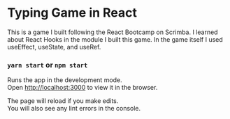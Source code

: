 # Typing Game in React

This is a game I built following the React Bootcamp on Scrimba. I learned about React Hooks in the module I built this game. In the game itself I used useEffect, useState, and useRef.

### `yarn start` or `npm start`

Runs the app in the development mode.\
Open [http://localhost:3000](http://localhost:3000) to view it in the browser.

The page will reload if you make edits.\
You will also see any lint errors in the console.
